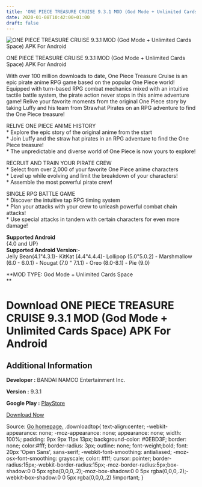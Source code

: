 ```yaml
---
title: 'ONE PIECE TREASURE CRUISE 9.3.1 MOD (God Mode + Unlimited Cards Space) APK For Android'
date: 2020-01-08T10:42:00+01:00
draft: false
---
```


![ONE PIECE TREASURE CRUISE 9.3.1 MOD (God Mode + Unlimited Cards Space) APK For Android](https://i1.wp.com/apkhome.net/wp-content/uploads/2020/01/ONE-PIECE-TREASURE-CRUISE-9.3.1-MOD-God-Mode-Unlimited-Cards-Space.png "ONE PIECE TREASURE CRUISE 9.3.1 MOD (God Mode + Unlimited Cards Space) APK For Android")

  

ONE PIECE TREASURE CRUISE 9.3.1 MOD (God Mode + Unlimited Cards Space) APK For Android

With over 100 million downloads to date, One Piece Treasure Cruise is an epic pirate anime RPG game based on the popular One Piece world! Equipped with turn-based RPG combat mechanics mixed with an intuitive tactile battle system, the pirate action never stops in this anime adventure game! Relive your favorite moments from the original One Piece story by taking Luffy and his team from Strawhat Pirates on an RPG adventure to find the One Piece treasure!

RELIVE ONE PIECE ANIME HISTORY  
\* Explore the epic story of the original anime from the start  
\* Join Luffy and the straw hat pirates in an RPG adventure to find the One Piece treasure!  
\* The unpredictable and diverse world of One Piece is now yours to explore!

RECRUIT AND TRAIN YOUR PIRATE CREW  
\* Select from over 2,000 of your favorite One Piece anime characters  
\* Level up while evolving and limit the breakdown of your characters!  
\* Assemble the most powerful pirate crew!

SINGLE RPG BATTLE GAME  
\* Discover the intuitive tap RPG timing system  
\* Plan your attacks with your crew to unleash powerful combat chain attacks!  
\* Use special attacks in tandem with certain characters for even more damage!

**Supported Android**  
{4.0 and UP}  
**Supported Android Version**:-  
Jelly Bean(4.1"4.3.1)- KitKat (4.4"4.4.4)- Lollipop (5.0"5.0.2) - Marshmallow (6.0 - 6.0.1) - Nougat (7.0 " 7.1.1) - Oreo (8.0-8.1) - Pie (9.0)

**MOD TYPE: God Mode + Unlimited Cards Space  
**

Download ONE PIECE TREASURE CRUISE 9.3.1 MOD (God Mode + Unlimited Cards Space) APK For Android
===============================================================================================

Additional Information
----------------------

**Developer :** BANDAI NAMCO Entertainment Inc.

**Version :** 9.3.1

**Google Play :** [PlayStore](https://play.google.com/store/apps/details?id=com.namcobandaigames.spmoja010E)

  

[Download Now](https://store4app.co/post/one-piece-treasure-cruise-9-3-1-mod-god-mode-unlimited-cards-space-apk-for-android_1578476239)

  
Source: [Go homepage.](https://store4app.co/post/one-piece-treasure-cruise-9-3-1-mod-god-mode-unlimited-cards-space-apk-for-android_1578476239) .downloadtop{ text-align:center; -webkit-appearance: none; -moz-appearance: none; appearance: none; width: 100%; padding: 9px 9px 11px 13px; background-color: #0EBD3F; border: none; color:#fff; border-radius: 3px; outline: none; font-weight;bold; font: 20px 'Open Sans', sans-serif; -webkit-font-smoothing: antialiased; -moz-osx-font-smoothing: grayscale; color: #fff; cursor: pointer; border-radius:15px;-webkit-border-radius:15px;-moz-border-radius:5px;box-shadow:0 0 5px rgba(0,0,0,.2);-moz-box-shadow:0 0 5px rgba(0,0,0,.2);-webkit-box-shadow:0 0 5px rgba(0,0,0,.2) !important; }